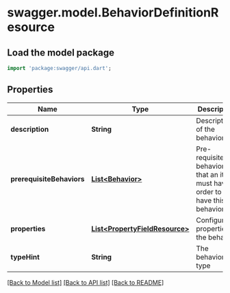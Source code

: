 # swagger.model.BehaviorDefinitionResource

## Load the model package
```dart
import 'package:swagger/api.dart';
```

## Properties
Name | Type | Description | Notes
------------ | ------------- | ------------- | -------------
**description** | **String** | Description of the behavior | [optional] [default to null]
**prerequisiteBehaviors** | [**List&lt;Behavior&gt;**](Behavior.md) | Pre-requisite behaviors that an item must have in order to also have this behavior | [optional] [default to []]
**properties** | [**List&lt;PropertyFieldResource&gt;**](PropertyFieldResource.md) | Configurable properties of the behavior | [default to []]
**typeHint** | **String** | The behavior type | [default to null]

[[Back to Model list]](../README.md#documentation-for-models) [[Back to API list]](../README.md#documentation-for-api-endpoints) [[Back to README]](../README.md)


